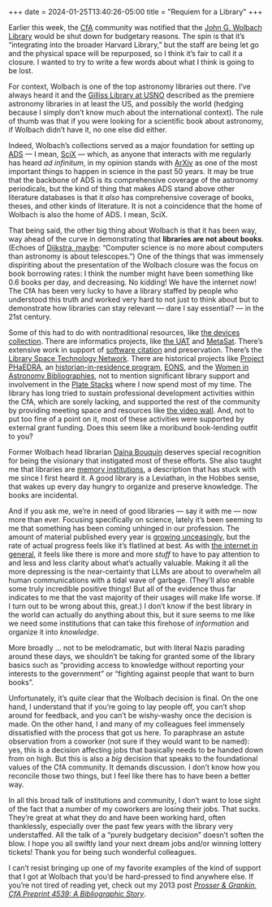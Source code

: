 +++
date = 2024-01-25T13:40:26-05:00
title = "Requiem for a Library"
+++

Earlier this week, the [CfA] community was notified that the [John G. Wolbach
Library][wolbach] would be shut down for budgetary reasons. The spin is that
it’s “integrating into the broader Harvard Library,” but the staff are being
let go and the physical space will be repurposed, so I think it’s fair to call
it a closure. I wanted to try to write a few words about what I think is going
to be lost.

[CfA]: https://cfa.harvard.edu/
[wolbach]: https://library.cfa.harvard.edu/

<!-- more -->

For context, Wolbach is one of the top astronomy libraries out there. I’ve
always heard it and the [Gilliss Library at USNO][gilliss] described as the
premiere astronomy libraries in at least the US, and possibly the world (hedging
because I simply don’t know much about the international context). The rule of
thumb was that if you were looking for a scientific book about astronomy, if
Wolbach didn’t have it, no one else did either.

[gilliss]: https://www.cnmoc.usff.navy.mil/Our-Commands/United-States-Naval-Observatory/The-James-M-Gilliss-Library/

Indeed, Wolbach’s collections served as a major foundation for setting up [ADS]
— I mean, [SciX][scix] ­— which, as anyone that interacts with me regularly has
heard *ad infinitum*, in my opinion stands with [ArXiv] as one of the most
important things to happen in science in the past 50 years. It may be true that
the backbone of ADS is its comprehensive coverage of the astronomy periodicals,
but the kind of thing that makes ADS stand above other literature databases is
that it *also* has comprehensive coverage of books, theses, and other kinds of
literature. It is not a coincidence that the home of Wolbach is also the home of
ADS. I mean, SciX.

[ADS]: https://ui.adsabs.harvard.edu/
[scix]: https://scixplorer.org/
[ArXiv]: https://arxiv.org/

That being said, the other big thing about Wolbach is that it has been way, way
ahead of the curve in demonstrating that **libraries are not about books**.
(Echoes of [Dijkstra, maybe][1]: “Computer science is no more about computers
than astronomy is about telescopes.”) One of the things that was immensely
dispiriting about the presentation of the Wolbach closure was the focus on book
borrowing rates: I think the number might have been something like 0.6 books per
day, and decreasing. No kidding! We have the internet now! The CfA has been very
lucky to have a library staffed by people who understood this truth and worked
very hard to not just to think about but to demonstrate how libraries can stay
relevant — dare I say essential? — in the 21st century.

[1]: https://en.wikiquote.org/wiki/Computer_science#Disputed

Some of this had to do with nontraditional resources, like [the devices
collection][devices]. There are informatics projects, like [the UAT][uat] and
[MetaSat]. There’s extensive work in support of [software citation][swcite] and
preservation. There’s the [Library Space Technology Network][lstn]. There are
historical projects like [Project PHaEDRA][phaedra], an [historian-in-residence
program][hir], [EONS], and the [Women in Astronomy Bibliographies][wib], not to
mention significant library support and involvement in the [Plate Stacks] where
I now spend most of my time. The library has long tried to sustain professional
development activities within the CfA, which are sorely lacking, and supported
the rest of the community by providing meeting space and resources like [the
video wall][wall]. And, not to put too fine of a point on it, most of these
activities were supported by external grant funding. Does this seem like a
moribund book-lending outfit to you?

[devices]: https://devices.wolba.ch/
[uat]: https://library.cfa.harvard.edu/unified-astronomy-thesaurus
[MetaSat]: https://library.cfa.harvard.edu/metasat
[swcite]: https://library.cfa.harvard.edu/software-citation
[phaedra]: https://library.cfa.harvard.edu/project-phaedra
[hir]: https://library.cfa.harvard.edu/cfa-historian-residence
[lstn]: https://library.cfa.harvard.edu/public-libraries
[EONS]: https://library.cfa.harvard.edu/elevating-observers-night-sky
[wib]: https://library.cfa.harvard.edu/women-astronomy-bibliographies
[Plate Stacks]: https://platestacks.cfa.harvard.edu/
[wall]: https://library.cfa.harvard.edu/video-wall

Former Wolbach head librarian [Daina Bouquin][daina] deserves special
recognition for being the visionary that instigated most of these efforts. She
also taught me that libraries are [memory institutions][2], a description that
has stuck with me since I first heard it. A good library is a Leviathan, in the
Hobbes sense, that wakes up every day hungry to organize and preserve knowledge.
The books are incidental.

[daina]: https://github.com/dbouquin
[2]: https://en.wikipedia.org/wiki/Memory_institution

And if you ask me, we’re in need of good libraries ­— say it with me — now more
than ever. Focusing specifically on science, lately it’s been seeming to me that
something has been coming unhinged in our profession. The amount of material
published every year is [growing unceasingly][3], but the rate of actual
progress feels like it’s flatlined at best. As with [the internet in
general](@/2023/newsletter.md), it feels like there is more and more *stuff* to
have to pay attention to and less and less clarity about what’s actually
valuable. Making it all the more depressing is the near-certainty that LLMs are
about to overwhelm all human communications with a tidal wave of garbage.
(They’ll also enable some truly incredible positive things! But all of the
evidence thus far indicates to me that the vast majority of their usages will
make life worse. If I turn out to be wrong about this, great.) I don’t know if
the best library in the world can actually do anything about this, but it sure
seems to me like we need some institutions that can take this firehose of
*information* and organize it into *knowledge*.

[3]: https://ncses.nsf.gov/pubs/nsb20214/publication-output-by-country-region-or-economy-and-scientific-field

More broadly … not to be melodramatic, but with literal Nazis parading around
these days, we shouldn’t be taking for granted some of the library basics such
as “providing access to knowledge without reporting your interests to the
government” or “fighting against people that want to burn books”.

Unfortunately, it’s quite clear that the Wolbach decision is final. On the one
hand, I understand that if you’re going to lay people off, you can’t shop around
for feedback, and you can’t be wishy-washy once the decision is made. On the
other hand, I and many of my colleagues feel immensely dissatisfied with the
process that got us here. To paraphrase an astute observation from a coworker
(not sure if they would want to be named): yes, this is a decision affecting
jobs that basically needs to be handed down from on high. But this is also a
*big* decision that speaks to the foundational values of the CfA community. It
demands discussion. I don’t know how you reconcile those two things, but I feel
like there has to have been a better way.

In all this broad talk of institutions and community, I don’t want to lose sight
of the fact that a number of my coworkers are losing their jobs. That sucks.
They’re great at what they do and have been working hard, often thanklessly,
especially over the past few years with the library very understaffed. All the
talk of a “purely budgetary decision” doesn’t soften the blow. I hope you all
swiftly land your next dream jobs and/or winning lottery tickets! Thank you for
being such wonderful colleagues.

I can’t resist bringing up one of my favorite examples of the kind of support
that I got at Wolbach that you’d be hard-pressed to find anywhere else. If
you’re not tired of reading yet, check out my 2013 post *[Prosser & Grankin, CfA
Preprint 4539: A Bibliographic Story](@/2013/preprint-4539.md)*.
